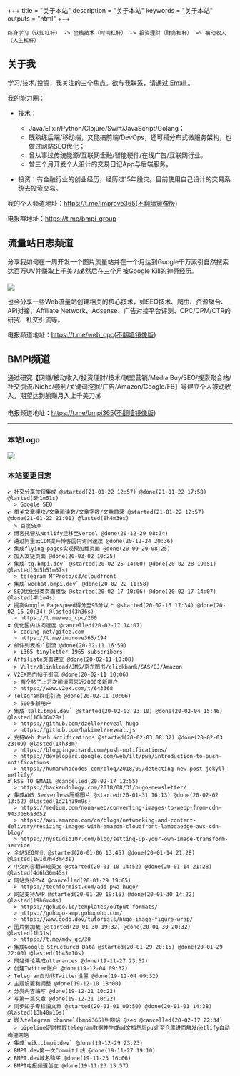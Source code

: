 +++
title = "关于本站"
description = "关于本站"
keywords = "关于本站"
outputs = "html"
+++

```text
终身学习（认知杠杆） -> 全栈技术（时间杠杆） -> 投资理财（财务杠杆） => 被动收入（人生杠杆）
```

## 关于我

学习/技术/投资，我关注的三个焦点。欲与我联系，请通过[ Email ](mailto:bmpidev@gmail.com)。

我的能力圈：

- 技术：
  - Java/Elixir/Python/Clojure/Swift/JavaScript/Golang；
  - 既熟练后端/移动端，又能搞前端/DevOps，还可搭分布式微服务架构，也做过网站SEO优化；
  - 曾从事过传统能源/互联网金融/智能硬件/在线广告/互联网行业。
  - 曾三个月开发个人设计的交易日记App与后端服务。

- 投资：有金融行业的创业经历，经历过15年股灾。目前使用自己设计的交易系统去投资交易。

我的个人频道地址：<https://t.me/improve365>([不翻墙镜像版](https://tg.bmpi.dev/improve365/index.html))

电报群地址：<https://t.me/bmpi_group>
## 流量站日志频道

分享我如何在一周开发一个图片流量站并在一个月达到Google千万索引自然搜索达百万UV并赚取上千美刀💰然后在三个月被Google Kill的神奇经历。

![](https://img.bmpi.dev/5494437c-08e0-0d08-5f91-6bdb4fcdece6.png)

也会分享一些Web流量站创建相关的核心技术，如SEO技术、爬虫、资源聚合、API对接、Affiliate Network、Adsense、广告对接平台评测、CPC/CPM/CTR的研究、社交引流等。

电报频道地址：<https://t.me/web_cpc>([不翻墙镜像版](https://tg.bmpi.dev/web_cpc/index.html))

## BMPI频道

通过研究【网赚/被动收入/投资理财/技术/联盟营销/Media Buy/SEO/搜索聚合站/社交引流/Niche/套利/关键词挖掘/广告/Amazon/Google/FB】等建立个人被动收入，期望达到躺赚月入上千美刀💰

电报频道地址：<https://t.me/bmpi365>([不翻墙镜像版](https://tg.bmpi.dev/bmpi365/index.html))

---

### 本站Logo

![](https://img.bmpi.dev/81107268-954c-5a99-a4f6-1a58676ede69.png)

### 本站变更日志

```
✔ 社交分享按钮集成 @started(21-01-22 12:57) @done(21-01-22 17:58) @lasted(5h1m51s)
  > Google SEO
✔ 相关文章模块/文章阅读数/文章字数/文章目录 @started(21-01-22 12:57) @done(21-01-22 21:01) @lasted(8h4m39s)
  > 百度SEO
✔ 博客托管从Netlify迁移至Vercel @done(20-12-29 08:34)
✔ 通过阿里云CDN提升博客国内访问速度 @done(20-12-24 20:36)
✔ 集成flying-pages实现预加载页面 @done(20-09-29 08:25)
✔ 加入友链页面 @done(20-03-02 10:25)
✔ 集成`tg.bmpi.dev` @started(20-02-25 14:00) @done(20-02-28 19:51) @lasted(3d5h51m57s)
  > telegram MTProto/s3/cloudfront
✔ 集成`wechat.bmpi.dev` @done(20-02-22 11:58)
✔ SEO优化分类页面模版 @started(20-02-17 10:06) @done(20-02-17 14:07) @lasted(4h1m4s)
✔ 提高Google Pagespeed得分至95分以上 @started(20-02-16 17:34) @done(20-02-16 20:34) @lasted(3h36s)
  > https://t.me/web_cpc/260
✘ 优化国内访问速度 @cancelled(20-02-17 14:07)
  > coding.net/gitee.com
  > https://t.me/improve365/194
✔ 邮件列表推广引流 @done(20-02-11 16:59)
  > i365 tinyletter 1965 subscribers
✔ Affiliate页面建立 @done(20-02-11 10:08)
  > Vultr/Blinkload/JMS/京东图书/clickbank/SAS/CJ/Amazon
✔ V2EX热门帖子引流 @done(20-02-11 10:06)
  > 两个帖子上万次阅读带来近2000多新用户
  > https://www.v2ex.com/t/643368
✔ Telegram群组引流 @done(20-02-11 10:06)
  > 500多新用户
✔ 集成`talk.bmpi.dev` @started(20-02-03 23:10) @done(20-02-04 15:46) @lasted(16h36m28s)
  > https://github.com/dzello/reveal-hugo
  > https://github.com/hakimel/reveal.js
✔ 支持Web Push Notifications @started(20-02-03 08:37) @done(20-02-03 23:09) @lasted(14h33m)
  > https://bloggingwizard.com/push-notifications/
  > https://developers.google.com/web/ilt/pwa/introduction-to-push-notifications
  > https://humanwhocodes.com/blog/2018/09/detecting-new-post-jekyll-netlify/
✘ RSS TO EMAIL @cancelled(20-02-17 12:55)
  > https://backendology.com/2018/08/31/hugo-newsletter/
✔ 集成AWS Serverless压缩图片 @started(20-01-31 16:13) @done(20-02-02 13:52) @lasted(1d21h39m9s)
  > https://medium.com/nona-web/converting-images-to-webp-from-cdn-9433b56a3d52
  > https://aws.amazon.com/cn/blogs/networking-and-content-delivery/resizing-images-with-amazon-cloudfront-lambdaedge-aws-cdn-blog/
  > https://nystudio107.com/blog/setting-up-your-own-image-transform-service
✔ 全站SEO优化 @started(20-01-06 13:45) @done(20-01-14 21:28) @lasted(1w1d7h43m43s)
✔ 中文内容翻译成英文 @started(20-01-10 14:52) @done(20-01-14 21:28) @lasted(4d6h36m45s)
✘ 网站支持PWA @cancelled(20-01-29 19:05)
  > https://techformist.com/add-pwa-hugo/
✔ 网站支持AMP @started(20-01-29 19:16) @done(20-01-30 14:22) @lasted(19h6m40s)
  > https://gohugo.io/templates/output-formats/
  > https://gohugo-amp.gohugohq.com/
  > https://www.godo.dev/tutorials/hugo-image-figure-wrap/
✔ 图片懒加载 @started(20-01-30 19:32) @done(20-01-30 20:32) @lasted(1h31s)
  > https://t.me/mdw_gc/30
✔ 集成Google Structured Data @started(20-01-29 20:15) @done(20-01-29 22:00) @lasted(1h45m10s)
✔ 网站评论集成utterances @done(19-11-27 23:52)
✔ 创建Twitter账户 @done(19-12-04 09:32)
✔ Telegram自动转Twitter设置 @done(19-12-04 09:32)
✔ 主题设置和调整 @done(19-12-10 18:00)
✔ 分类内容编写 @done(19-12-21 10:22)
✔ 写第一篇文章 @done(19-12-21 10:22)
✔ 同步知乎专栏旧文章 @started(20-01-01 00:50) @done(20-01-01 14:38) @lasted(13h48m16s)
✘ 嵌入telegram channel(bmpi365)到网站 @seo @cancelled(20-02-17 22:34)
  > pipeline定时拉取telegram数据并生成md文档然后push至仓库进而触发netlify自动构建网站
✔ 集成`wiki.bmpi.dev` @done(19-12-29 23:23)
✔ BMPI.dev第一次Commit上线 @done(19-11-27 19:10)
✔ BMPI.dev域名购买 @done(19-11-23 16:06)
✔ BMPI电报频道创立 @done(19-11-23 15:57)
```